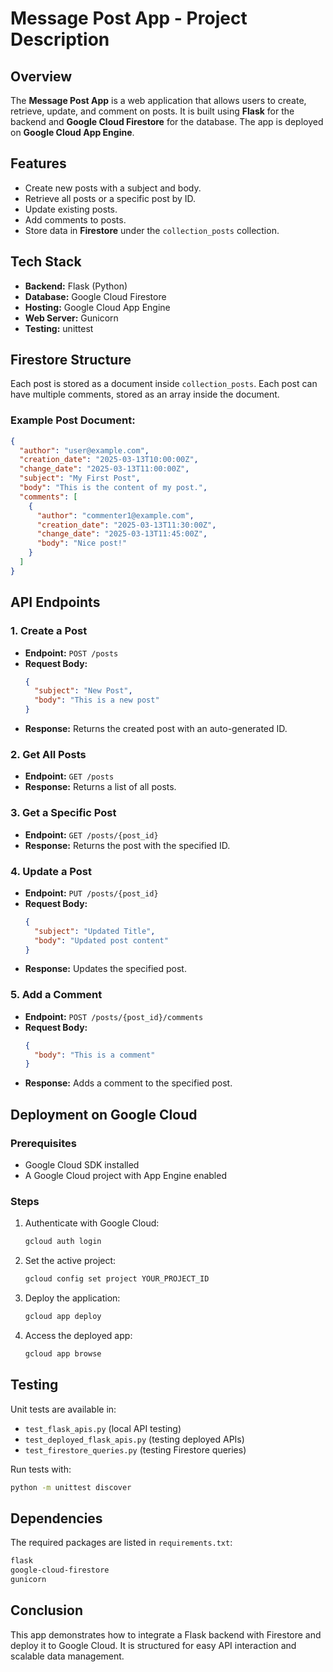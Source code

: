 # Message Post App - Project Description

## Overview
The **Message Post App** is a web application that allows users to create, retrieve, update, and comment on posts. It is built using **Flask** for the backend and **Google Cloud Firestore** for the database. The app is deployed on **Google Cloud App Engine**.

## Features
- Create new posts with a subject and body.
- Retrieve all posts or a specific post by ID.
- Update existing posts.
- Add comments to posts.
- Store data in **Firestore** under the `collection_posts` collection.

## Tech Stack
- **Backend:** Flask (Python)
- **Database:** Google Cloud Firestore
- **Hosting:** Google Cloud App Engine
- **Web Server:** Gunicorn
- **Testing:** unittest

## Firestore Structure
Each post is stored as a document inside `collection_posts`. Each post can have multiple comments, stored as an array inside the document.

### Example Post Document:
```json
{
  "author": "user@example.com",
  "creation_date": "2025-03-13T10:00:00Z",
  "change_date": "2025-03-13T11:00:00Z",
  "subject": "My First Post",
  "body": "This is the content of my post.",
  "comments": [
    {
      "author": "commenter1@example.com",
      "creation_date": "2025-03-13T11:30:00Z",
      "change_date": "2025-03-13T11:45:00Z",
      "body": "Nice post!"
    }
  ]
}
```

## API Endpoints
### 1. Create a Post
- **Endpoint:** `POST /posts`
- **Request Body:**
  ```json
  {
    "subject": "New Post",
    "body": "This is a new post"
  }
  ```
- **Response:** Returns the created post with an auto-generated ID.

### 2. Get All Posts
- **Endpoint:** `GET /posts`
- **Response:** Returns a list of all posts.

### 3. Get a Specific Post
- **Endpoint:** `GET /posts/{post_id}`
- **Response:** Returns the post with the specified ID.

### 4. Update a Post
- **Endpoint:** `PUT /posts/{post_id}`
- **Request Body:**
  ```json
  {
    "subject": "Updated Title",
    "body": "Updated post content"
  }
  ```
- **Response:** Updates the specified post.

### 5. Add a Comment
- **Endpoint:** `POST /posts/{post_id}/comments`
- **Request Body:**
  ```json
  {
    "body": "This is a comment"
  }
  ```
- **Response:** Adds a comment to the specified post.

## Deployment on Google Cloud
### Prerequisites
- Google Cloud SDK installed
- A Google Cloud project with App Engine enabled

### Steps
1. Authenticate with Google Cloud:
   ```sh
   gcloud auth login
   ```
2. Set the active project:
   ```sh
   gcloud config set project YOUR_PROJECT_ID
   ```
3. Deploy the application:
   ```sh
   gcloud app deploy
   ```
4. Access the deployed app:
   ```sh
   gcloud app browse
   ```

## Testing
Unit tests are available in:
- `test_flask_apis.py` (local API testing)
- `test_deployed_flask_apis.py` (testing deployed APIs)
- `test_firestore_queries.py` (testing Firestore queries)

Run tests with:
```sh
python -m unittest discover
```

## Dependencies
The required packages are listed in `requirements.txt`:
```txt
flask
google-cloud-firestore
gunicorn
```

## Conclusion
This app demonstrates how to integrate a Flask backend with Firestore and deploy it to Google Cloud. It is structured for easy API interaction and scalable data management.

